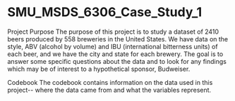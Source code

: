 # SMU_MSDS_6306_Case_Study_1

Project Purpose
The purpose of this project is to study a dataset of 2410 beers produced by 558 
breweries in the United States.  We have data on the style, ABV (alcohol by volume)
and IBU (international bitterness units) of each beer, and we have the city
and state for each brewery.  The goal is to answer some specific questions 
about the data and to look for any findings which may be of
interest to a hypothetical sponsor, Budweiser.

Codebook
The codebook contains information on the data used in this project--
where the data came from and what the variables represent.

